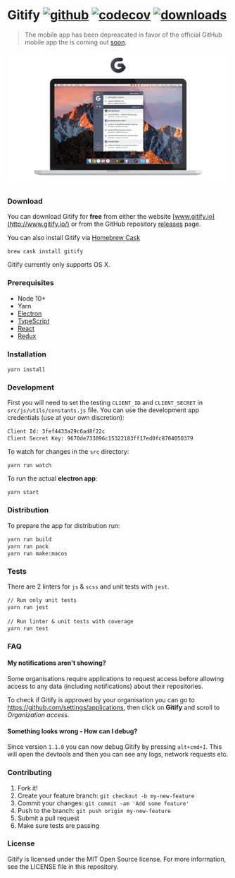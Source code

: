 # Gitify [![github][github-image]][github-url] [![codecov][codecov-image]][codecov-url] [![downloads][downloads-image]][downloads-url]

> The mobile app has been depreacated in favor of the official GitHub mobile app the is coming out [soon](https://github.com/mobile).

![Gitify](assets/images/press.jpg)

### Download

You can download Gitify for **free** from either the website [www.gitify.io](http://www.gitify.io/) or from the GitHub repository [releases](https://github.com/manosim/gitify/releases) page.

You can also install Gitify via [Homebrew Cask](http://caskroom.io/)

```shell
brew cask install gitify
```

Gitify currently only supports OS X.

### Prerequisites

- Node 10+
- Yarn
- [Electron](https://electronjs.org/)
- [TypeScript](https://www.typescriptlang.org/)
- [React](https://reactjs.org/)
- [Redux](http://redux.js.org/)

### Installation

    yarn install

### Development

First you will need to set the testing `CLIENT_ID` and `CLIENT_SECRET` in `src/js/utils/constants.js` file. You can use the development app credentials (use at your own discretion):

    Client Id: 3fef4433a29c6ad8f22c
    Client Secret Key: 9670de733096c15322183ff17ed0fc8704050379

To watch for changes in the `src` directory:

    yarn run watch

To run the actual **electron app**:

    yarn start

### Distribution

To prepare the app for distribution run:

    yarn run build
    yarn run pack
    yarn run make:macos

### Tests

There are 2 linters for `js` & `scss` and unit tests with `jest`.

    // Run only unit tests
    yarn run jest

    // Run linter & unit tests with coverage
    yarn run test

### FAQ

#### My notifications aren't showing?

Some organisations require applications to request access before allowing access to any data (including notifications) about their repositories.

To check if Gitify is approved by your organisation you can go to https://github.com/settings/applications, then click on **Gitify** and scroll to _Organization access_.

#### Something looks wrong - How can I debug?

Since version `1.1.0` you can now debug Gitify by pressing `alt+cmd+I`. This will open the devtools and then you can see any logs, network requests etc.

### Contributing

1. Fork it!
2. Create your feature branch: `git checkout -b my-new-feature`
3. Commit your changes: `git commit -am 'Add some feature'`
4. Push to the branch: `git push origin my-new-feature`
5. Submit a pull request
6. Make sure tests are passing

### License

Gitify is licensed under the MIT Open Source license. For more information, see the LICENSE file in this repository.

[github-image]: https://github.com/manosim/gitify/workflows/CI/badge.svg
[github-url]: https://github.com/manosim/gitify/actions
[codecov-image]: https://codecov.io/gh/manosim/gitify/branch/master/graph/badge.svg
[codecov-url]: https://codecov.io/gh/manosim/gitify
[downloads-image]: https://img.shields.io/github/downloads/manosim/gitify/total.svg
[downloads-url]: http://www.gitify.io
